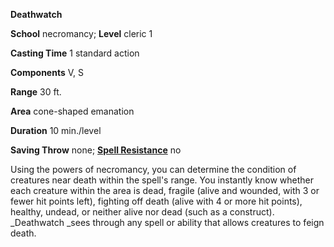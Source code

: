  **Deathwatch**

**School** necromancy; **Level** cleric 1

**Casting Time** 1 standard action

**Components** V, S

**Range** 30 ft.

**Area** cone-shaped emanation

**Duration** 10 min./level

**Saving Throw** none; **[Spell Resistance](../glossary#_spell-resistance)** no

Using the powers of necromancy, you can determine the condition of creatures near death within the spell's range. You instantly know whether each creature within the area is dead, fragile (alive and wounded, with 3 or fewer hit points left), fighting off death (alive with 4 or more hit points), healthy, undead, or neither alive nor dead (such as a construct). _Deathwatch _sees through any spell or ability that allows creatures to feign death.

